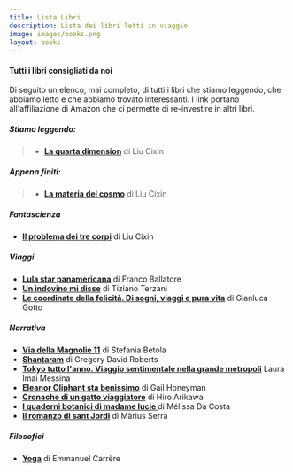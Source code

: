 ```yaml
---
title: Lista Libri
description: Lista dei libri letti in viaggio
image: images/books.png
layout: books
---
```

#### Tutti i libri consigliati da noi

Di seguito un elenco, mai completo, di tutti i libri che stiamo leggendo, che abbiamo letto e che abbiamo trovato interessanti. I link portano all'affiliazione di Amazon che ci permette di re-investire in altri libri.


##### Stiamo leggendo:
>- **[La quarta dimension](https://amzn.to/3O2XDcD)** di Liu Cixin

##### Appena finiti:
>- **[La materia del cosmo](https://amzn.to/3tH2Wqg)** di Liu Cixin

##### Fantascienza
- **[Il problema dei tre corpi](https://amzn.to/3IpvsRK)** di Liu Cixin

##### Viaggi
- **[Lula star panamericana](https://amzn.to/3AEQvxl)** di Franco Ballatore 
- **[Un indovino mi disse](https://amzn.to/36qyNmA)** di Tiziano Terzani
- **[Le coordinate della felicità. Di sogni, viaggi e pura vita](https://amzn.to/385Ozne)** di Gianluca Gotto

##### Narrativa
- **[Via della Magnolie 11](https://amzn.to/3ILwurN)** di Stefania Betola
- **[Shantaram](https://amzn.to/3tIMSoc)** di Gregory David Roberts
- **[Tokyo tutto l'anno. Viaggio sentimentale nella grande metropoli](https://amzn.to/36yhGz9)** Laura Imai Messina 
- **[Eleanor Oliphant sta benissimo](https://amzn.to/36sKp8C)** di Gail Honeyman
- **[Cronache di un gatto viaggiatore](https://amzn.to/3NpLSwL)** di Hiro Arikawa 
- **[I quaderni botanici di madame lucie ](https://amzn.to/3JJJ5MJ)** di Mélissa Da Costa 
- **[Il romanzo di sant Jordi](https://amzn.to/3GU2RDS)** di Màrius Serra

##### Filosofici
- **[Yoga](https://amzn.to/35hMWlo)** di Emmanuel Carrère




